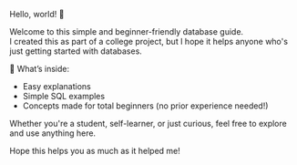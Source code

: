 Hello, world! 👋

Welcome to this simple and beginner-friendly database guide.  
I created this as part of a college project, but I hope it helps anyone who's just getting started with databases.

📘 What’s inside:
- Easy explanations
- Simple SQL examples
- Concepts made for total beginners (no prior experience needed!)

Whether you're a student, self-learner, or just curious, feel free to explore and use anything here.

Hope this helps you as much as it helped me!
